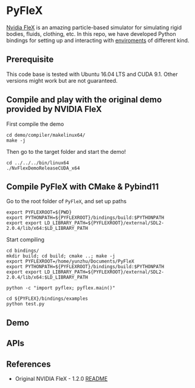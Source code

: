 # PyFleX

[Nvidia FleX](https://developer.nvidia.com/flex) is an amazing particle-based simulator for simulating rigid bodies, fluids, clothing, etc. In this repo, we have developed Python bindings for setting up and interacting with [enviroments](#demo) of different kind.

## Prerequisite

This code base is tested with Ubuntu 16.04 LTS and CUDA 9.1. Other versions might work but are not guaranteed.

## Compile and play with the original demo provided by NVIDIA FleX

First compile the demo

    cd demo/compiler/makelinux64/
    make -j

Then go to the target folder and start the demo!

    cd ../../../bin/linux64
    ./NvFlexDemoReleaseCUDA_x64


## Compile PyFleX with CMake & Pybind11

Go to the root folder of `PyFleX`, and set up paths

    export PYFLEXROOT=${PWD}
    export PYTHONPATH=${PYFLEXROOT}/bindings/build:$PYTHONPATH
    export export LD_LIBRARY_PATH=${PYFLEXROOT}/external/SDL2-2.0.4/lib/x64:$LD_LIBRARY_PATH

Start compiling

    cd bindings/
    mkdir build; cd build; cmake ..; make -j
    export PYFLEXROOT=/home/yunzhu/Documents/PyFleX
    export PYTHONPATH=${PYFLEXROOT}/bindings/build:$PYTHONPATH
    export export LD_LIBRARY_PATH=${PYFLEXROOT}/external/SDL2-2.0.4/lib/x64:$LD_LIBRARY_PATH

    python -c "import pyflex; pyflex.main()"

    cd ${PYFLEX}/bindings/examples
    python test.py


## Demo


## APIs


## References

- Original NVIDIA FleX - 1.2.0 [README](doc/README_FleX.md)
